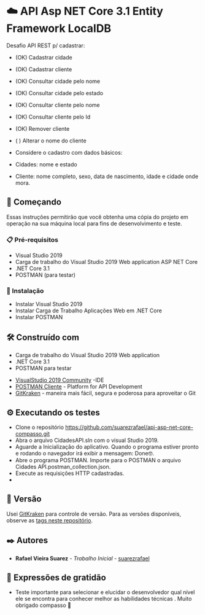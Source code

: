 # :cloud: API Asp NET Core 3.1 Entity Framework LocalDB

Desafio API REST p/ cadastrar:

- (OK) Cadastrar cidade 
- (OK) Cadastrar cliente 
- (OK) Consultar cidade pelo nome 
- (OK) Consultar cidade pelo estado 
- (OK) Consultar cliente pelo nome
- (OK) Consultar cliente pelo Id
- (OK) Remover cliente
- (  ) Alterar o nome do cliente

- Considere o cadastro com dados básicos:
 - Cidades: nome e estado
 - Cliente: nome completo, sexo, data de nascimento, idade e cidade onde mora.

## 🚀 Começando

Essas instruções permitirão que você obtenha uma cópia do projeto em operação na sua máquina local para fins de desenvolvimento e teste.

### 📋 Pré-requisitos
 - Visual Studio 2019
 - Carga de trabalho do Visual Studio 2019 Web application ASP NET Core
 - .NET Core 3.1
 - POSTMAN (para testar)

### 🔧 Instalação

- Instalar Visual Studio 2019
- Instalar Carga de Trabalho Aplicações Web em .NET Core
- Instalar POSTMAN

## 🛠️ Construído com

 - Carga de trabalho do Visual Studio 2019 Web application 
 - .NET Core 3.1
 - POSTMAN para testar
 
* [VisualStudio 2019 Community](https://visualstudio.microsoft.com/pt-br/thank-you-downloading-visual-studio/?sku=Community&rel=16) -IDE
* [POSTMAN Cliente](https://www.postman.com/downloads/) - Platform for API Development
* [GitKraken](https://www.gitkraken.com/git-client) - maneira mais fácil, segura e poderosa para aproveitar o Git


  
## ⚙️ Executando os testes

- Clone o repositório https://github.com/suarezrafael/api-asp-net-core-compasso.git
- Abra o arquivo CidadesAPI.sln com o visual Studio 2019.
- Aguarde a Inicialização do aplicativo. Quando o programa estiver pronto e rodando o navegador irá exibir a mensagem: Done🤓.
- Abre o programa POSTMAN. Importe para o POSTMAN o arquivo Cidades API.postman_collection.json.
- Execute as requisições HTTP cadastradas.
- 
## 📌 Versão

Usei [GitKraken](https://www.gitkraken.com/git-client) para controle de versão. Para as versões disponíveis, observe as [tags neste repositório](https://github.com/suarezrafael/api-asp-net-core-compasso/tags). 

## ✒️ Autores

* **Rafael Vieira Suarez** - *Trabalho Inicial* - [suarezrafael](https://github.com/suarezrafael)

## 🎁 Expressões de gratidão

* Teste importante para selecionar e elucidar o desenvolvedor qual nível ele se encontra para conhecer melhor as habilidades técnicas . Muito obrigado compasso 📢
